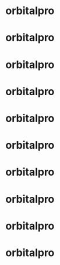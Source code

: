 # orbitalpro
# orbitalpro
# orbitalpro
# orbitalpro
# orbitalpro
# orbitalpro
# orbitalpro
# orbitalpro
# orbitalpro
# orbitalpro
